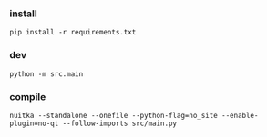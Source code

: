 ### install
```pip install -r requirements.txt```

### dev
```python -m src.main```

### compile
```nuitka --standalone --onefile --python-flag=no_site --enable-plugin=no-qt --follow-imports src/main.py```



